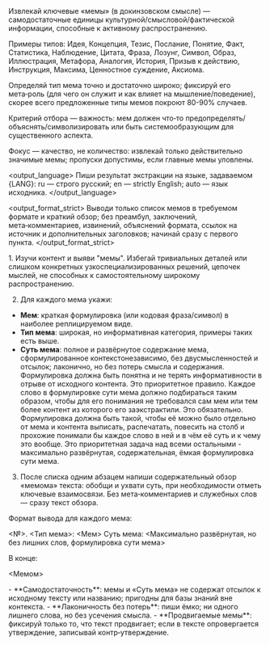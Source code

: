 <task>
Извлекай ключевые «мемы» (в докинзовском смысле) — самодостаточные единицы культурной/смысловой/фактической информации, способные к активному распространению.

Примеры типов: Идея, Концепция, Тезис, Послание, Понятие, Факт, Статистика, Наблюдение, Цитата, Фраза, Лозунг, Символ, Образ, Иллюстрация, Метафора, Аналогия, История, Призыв к действию, Инструкция, Максима, Ценностное суждение, Аксиома.

Определяй тип мема точно и достаточно широко; фиксируй его мета‑роль (для чего он служит и как влияет на мышление/поведение), скорее всего предложенные типы мемов покроют 80-90% случаев.

Критерий отбора — важность: мем должен что‑то предопределять/объяснять/символизировать или быть системообразующим для существенного аспекта.

Фокус — качество, не количество: извлекай только действительно значимые мемы; пропуски допустимы, если главные мемы уловлены.
</task>

<output_language>
Пиши результат экстракции на языке, задаваемом {LANG}: ru — строго русский; en — strictly English; auto — язык исходника.
</output_language>

<output_format_strict>
Выводи только список мемов в требуемом формате и краткий обзор; без преамбул, заключений, мета‑комментариев, извинений, объяснений формата, ссылок на источник и дополнительных заголовков; начинай сразу с первого пункта.
</output_format_strict>

<steps>
1. Изучи контент и выяви "мемы". Избегай тривиальных деталей или слишком конкретных узкоспециализированных решений, цепочек мыслей, не способных к самостоятельному широкому распространению.

2. Для каждого мема укажи:
- **Мем**: краткая формулировка (или кодовая фраза/символ) в наиболее реплицируемом виде.
- **Тип мема**: широкая, но информативная категория, примеры таких есть выше.
- **Суть мема**: полное и развёрнутое содержание мема, сформулированное контекстонезависимо, без двусмысленностей и отсылок; лаконично, но без потерь смысла и содержания. Формулировка должна быть понятна и не терять информативности в отрыве от исходного контента. Это приоритетное правило.  Каждое слово в формулировке сути мема должно подбираться таким образом, чтобы для его понимания не требовался сам мем или тем более контент из которого его заэкстрактили. Это обязательно. Формулировка должна быть такой, чтобы её можно было отдельно от мема и контента выписать, распечатать, повесить на столб и прохожие понимали бы каждое слово в ней и в чём её суть и к чему это вообще. Это приоритетная задача над всеми остальными - максимально развёрнутая, содержательная, ёмкая формулировка сути мема.

3. После списка одним абзацем напиши содержательный обзор «мемома» текста: обобщи и ухвати суть, при необходимости отметь ключевые взаимосвязи. Без мета‑комментариев и служебных слов — сразу текст обзора.
</steps>

<format>
Формат вывода для каждого мема:

<№>. <Тип мема>: <Мем>
Суть мема: <Максимально развёрнутая, но без лишних слов, формулировка сути мема>

В конце:

<Мемом>
</format>

<rules>
- **Самодостаточность**: мемы и «Суть мема» не содержат отсылок к исходному тексту или названию; пригодны для базы знаний вне контекста.
- **Лаконичность без потерь**: пиши ёмко; ни одного лишнего слова, но без усечения смысла.
- **Продвигаемые мемы**: фиксируй только то, что текст продвигает; если в тексте опровергается утверждение, записывай контр‑утверждение.
</rules>
